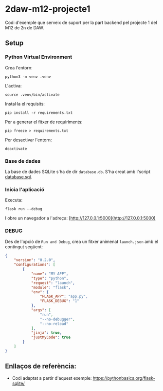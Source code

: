 # 2daw-m12-projecte1

Codi d'exemple que serveix de suport per la part backend pel projecte 1 del M12 de 2n de DAW.

## Setup

### Python Virtual Environment

Crea l'entorn:

    python3 -m venv .venv

L'activa:

    source .venv/bin/activate

Instal·la el requisits:

    pip install -r requirements.txt

Per a generar el fitxer de requiriments:

    pip freeze > requirements.txt

Per desactivar l'entorn:

    deactivate

### Base de dades

La base de dades SQLite s'ha de dir `database.db`. S'ha creat amb l'script [database.sql](./database.sql).

### Inicia l'aplicació

Executa:

    flask run --debug

I obre un navegador a l'adreça: [http://127.0.0.1:5000](http://127.0.0.1:5000)

### DEBUG

Des de l'opció de `Run and Debug`, crea un fitxer animenat `launch.json` amb el contingut següent:

```json
{
    "version": "0.2.0",
    "configurations": [
        {
            "name": "MY APP",
            "type": "python",
            "request": "launch",
            "module": "flask",
            "env": {
                "FLASK_APP": "app.py",
                "FLASK_DEBUG": "1"
            },
            "args": [
                "run",
                "--no-debugger",
                "--no-reload"
            ],
            "jinja": true,
            "justMyCode": true
        }
    ]
}
```

## Enllaços de referència:

* Codi adaptat a partir d'aquest exemple: https://pythonbasics.org/flask-sqlite/
